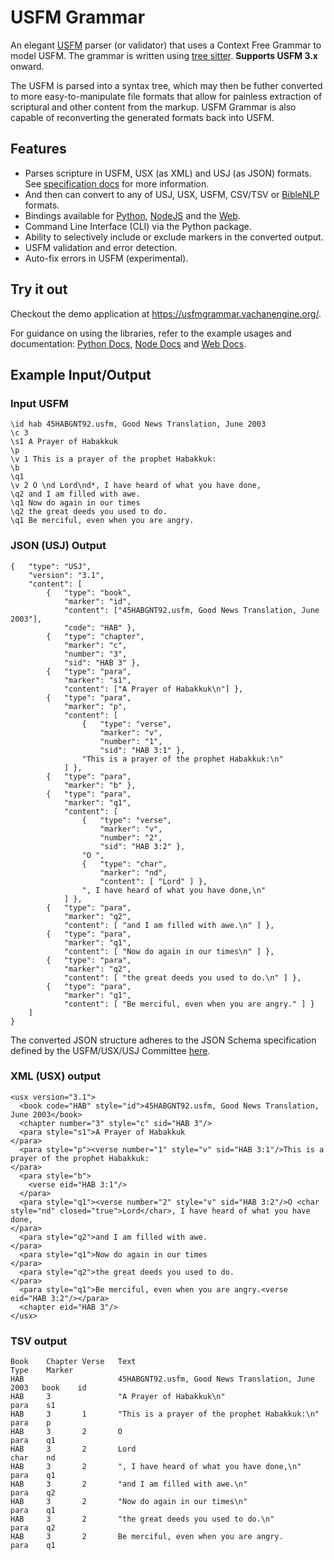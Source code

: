 # USFM Grammar

An elegant [USFM](https://docs.usfm.bible) parser (or validator) that uses a Context Free Grammar to model USFM. The grammar is written using [tree sitter](https://tree-sitter.github.io/tree-sitter/). **Supports USFM 3.x** onward. 

The USFM is parsed into a syntax tree, which may then be futher converted to more easy-to-manipulate file formats that allow for painless extraction of scriptural and other content from the markup. USFM Grammar is also capable of reconverting the generated formats back into USFM.

## Features
- Parses scripture in USFM, USX (as XML) and USJ (as JSON) formats. See [specification docs](https://docs.usfm.bible/usfm/latest/syntax.html) for more information.
- And then can convert to any of USJ, USX, USFM, CSV/TSV or [BibleNLP](https://github.com/BibleNLP/ebible?tab=readme-ov-file#data-format) formats.
- Bindings available for [Python](https://pypi.org/project/usfm-grammar/), [NodeJS](https://www.npmjs.com/package/usfm-grammar) and the [Web](https://www.npmjs.com/package/usfm-grammar-web).
- Command Line Interface (CLI) via the Python package.
- Ability to selectively include or exclude markers in the converted output.
- USFM validation and error detection.
- Auto-fix errors in USFM (experimental).

## Try it out 

Checkout the demo application at https://usfmgrammar.vachanengine.org/.

For guidance on using the libraries, refer to the example usages and documentation: [Python Docs](./py-usfm-parser/README.md), [Node Docs](./node-usfm-parser/README.md) and [Web Docs](./web-usfm-parser/README.md).

## Example Input/Output

### Input USFM</th></tr><td>

```
\id hab 45HABGNT92.usfm, Good News Translation, June 2003
\c 3
\s1 A Prayer of Habakkuk
\p
\v 1 This is a prayer of the prophet Habakkuk:
\b
\q1
\v 2 O \nd Lord\nd*, I have heard of what you have done,
\q2 and I am filled with awe.
\q1 Now do again in our times
\q2 the great deeds you used to do.
\q1 Be merciful, even when you are angry.
```
  
### JSON (USJ) Output

```
{   "type": "USJ",
    "version": "3.1",
    "content": [
        {   "type": "book",
            "marker": "id",
            "content": ["45HABGNT92.usfm, Good News Translation, June 2003"],
            "code": "HAB" },
        {   "type": "chapter",
            "marker": "c",
            "number": "3",
            "sid": "HAB 3" },
        {   "type": "para",
            "marker": "s1",
            "content": ["A Prayer of Habakkuk\n"] },
        {   "type": "para",
            "marker": "p",
            "content": [
                {   "type": "verse",
                    "marker": "v",
                    "number": "1",
                    "sid": "HAB 3:1" },
                "This is a prayer of the prophet Habakkuk:\n"
            ] },
        {   "type": "para",
            "marker": "b" },
        {   "type": "para",
            "marker": "q1",
            "content": [
                {   "type": "verse",
                    "marker": "v",
                    "number": "2",
                    "sid": "HAB 3:2" },
                "O ",
                {   "type": "char",
                    "marker": "nd",
                    "content": [ "Lord" ] },
                ", I have heard of what you have done,\n"
            ] },
        {   "type": "para",
            "marker": "q2",
            "content": [ "and I am filled with awe.\n" ] },
        {   "type": "para",
            "marker": "q1",
            "content": [ "Now do again in our times\n" ] },
        {   "type": "para",
            "marker": "q2",
            "content": [ "the great deeds you used to do.\n" ] },
        {   "type": "para",
            "marker": "q1",
            "content": [ "Be merciful, even when you are angry." ] }
    ]
}

```

The converted JSON structure adheres to the JSON Schema specification defined by the USFM/USX/USJ Committee [here](https://github.com/usfm-bible/tcdocs/blob/main/grammar/usj.js).

### XML (USX) output

```
<usx version="3.1">
  <book code="HAB" style="id">45HABGNT92.usfm, Good News Translation, June 2003</book>
  <chapter number="3" style="c" sid="HAB 3"/>
  <para style="s1">A Prayer of Habakkuk
</para>
  <para style="p"><verse number="1" style="v" sid="HAB 3:1"/>This is a prayer of the prophet Habakkuk:
</para>
  <para style="b">
    <verse eid="HAB 3:1"/>
  </para>
  <para style="q1"><verse number="2" style="v" sid="HAB 3:2"/>O <char style="nd" closed="true">Lord</char>, I have heard of what you have done,
</para>
  <para style="q2">and I am filled with awe.
</para>
  <para style="q1">Now do again in our times
</para>
  <para style="q2">the great deeds you used to do.
</para>
  <para style="q1">Be merciful, even when you are angry.<verse eid="HAB 3:2"/></para>
  <chapter eid="HAB 3"/>
</usx>
```


### TSV output
  
```
Book    Chapter Verse   Text                                                Type    Marker
HAB                     45HABGNT92.usfm, Good News Translation, June 2003   book    id
HAB     3               "A Prayer of Habakkuk\n"                            para    s1
HAB     3       1       "This is a prayer of the prophet Habakkuk:\n"       para    p
HAB     3       2       O                                                   para    q1
HAB     3       2       Lord                                                char    nd
HAB     3       2       ", I have heard of what you have done,\n"           para    q1
HAB     3       2       "and I am filled with awe.\n"                       para    q2
HAB     3       2       "Now do again in our times\n"                       para    q1
HAB     3       2       "the great deeds you used to do.\n"                 para    q2
HAB     3       2       Be merciful, even when you are angry.               para    q1

```




